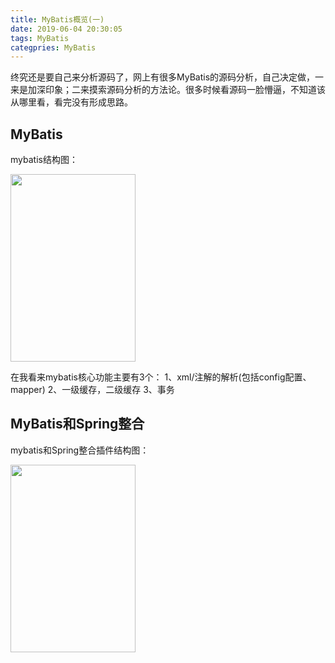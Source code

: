 ```yaml
---
title: MyBatis概览(一)
date: 2019-06-04 20:30:05
tags: MyBatis
categpries: MyBatis
---
```

终究还是要自己来分析源码了，网上有很多MyBatis的源码分析，自己决定做，一来是加深印象；二来摸索源码分析的方法论。很多时候看源码一脸懵逼，不知道该从哪里看，看完没有形成思路。

<!-- more -->
## MyBatis
mybatis结构图：

<img width=200 height=300 src="https://impwang.oss-cn-beijing.aliyuncs.com/mybatis/mybatis-arc.png" >

在我看来mybatis核心功能主要有3个：
1、xml/注解的解析(包括config配置、mapper)
2、一级缓存，二级缓存
3、事务

## MyBatis和Spring整合
mybatis和Spring整合插件结构图：

<img width=200 height=300 src="https://impwang.oss-cn-beijing.aliyuncs.com/mybatis/mybatis-spring.png" >
